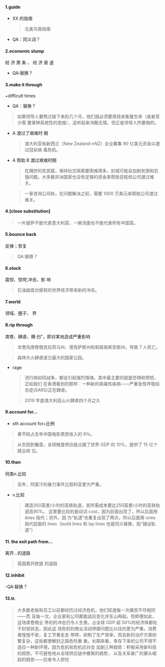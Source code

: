 #### 1.guide

- XX 的指南
  >北美鸟类指南

- QA：同义词？

#### 2.economic slump 

 经 济 萧 条 、 经 济 衰 退 

- QA:替换？

#### 3.make it through

+difficult times

- QA：替换？

> 如果领导人要熬过接下来的几个月，他们就必须要用钱来衡量生命（或者至少需 要某种系统性的思维），这听起来冷酷无情，但正是领导人所要做的。

- A 渡过了艰难时 期
  >澳大利亚和新西兰（New Zealand→NZ）企业筹集 90 亿美元资金以渡过冠状病
  毒危机。

- A 帮助 B 渡过艰难时期
  >在拥挤的贫民窟，保持社交隔离要困难得多。封城可能会加剧贫困和饥饿问题。大多数非洲国家也没有足够的资金来帮助百姓和公司渡过难关。

  >一家咨询公司称，在问题解决之前，需要 1000 万美元来帮助公司渡过难关。

#### 4.[close substitution]

> 一片披萨不能代表意大利菜，一碗汤面也不能代表所有中国菜。

#### 5.bounce back

反弹；恢复

> QA:替换？

#### 6.stock

震惊、惊愕;冲击、影 响

> 石油崩盘对疲软的世界经济带来新的冲击。

#### 7.world

领域、圈子、 界

#### 8.rip through

席卷、肆虐、横 扫”，即对某地造成严重影响

> 龙卷风席卷俄克拉荷马州、德克萨斯州和和路易斯安那州，导致 7 人死亡。

>  森林大火肆虐波兰最大的国家公园。

- rage

  > 流行病如同战争，都会引起强烈情绪。其中最主要的就是恐惧和愤怒，正如我们 在香港看到的那样：一种新的病毒性疾病——严重急性呼吸综合症(SARS)正在肆虐。

  > 2019 年底澳大利亚山火肆虐四个月之久

#### 9.account for...

- sth account for+比例

> 春节档占去年中国电影票房收入的 9％。

> 从农田到餐盘，全球粮食供应链占据了世界 GDP 的 10%，提供了 15 亿个就业岗 位。

#### 10.than

同类n.比较

> 去年，阿富汗的暴力事件比叙利亚更为严重。

- v.比较

  > 建造350英里/小时的高铁轨道，其所需成本要比250英里/小时的高铁轨道高90%。 这里要比较的是动词 cost，因为前面出现了，所以后面用 does 指代；另外，因 为“轨道”也重复出现了两次，所以后面用 ones 指代前面的 lines（build lines 和 lay  lines 也是同义替换，指“铺设轨道”）

#### 11. the exit path from...

离开...的道路

> 英国离开欧盟 的道路
> 
#### 12.inhibit
-QA:替换？

#### 13.tr.

> 大多数老板和员工以前都经历过经济危机，他们知道每一次痛苦不尽相同——而 且每一次，企业家和公司都能适应变化并东山再起。但即便如此，这场席卷商业 界的的冲击仍令人生畏。占全球 GDP 超 50%的经济体都处于封锁状态，因此这 场危机的商业活动停摆问题比以往的更为严重。消费者惶惶不安，复工节奏走走 停停，抑制了生产效率，而且新的治疗方案纷繁复杂，这些都使解封之路危险重 重。长期来看，幸存下来的公司不得不适应一种新环境，因为危机和危机应对会 加剧三种趋势：积极采用新科技的趋势，不可避免地从全球供应链中撤离的趋势， 以及关系甚广的寡头崛起的趋势——后者令人担忧
